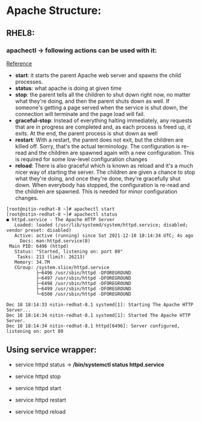 
# Apache Structure: 

## RHEL8:

### apachectl  -> following actions can be used with it: 

[Reference](https://www.commandlinux.com/man-page/man8/apachectl.8.html)

- **start**: it starts the parent Apache web server and spawns the child processes.
- **status**: what apache is doing at given time 
- **stop**: the parent tells all the children to shut down right now, no matter what they're doing, and then the parent shuts down as well. If someone's getting a page served when the service is shut down, the connection will terminate and the page load will fail.
- **graceful-stop**: Instead of everything halting immediately, any requests that are in progress are completed and, as each process is freed up, it exits. At the end, the parent process is shut down as well
- **restart**:  With a restart, the parent does not exit, but the children are killed off. Sorry, that's the actual terminology. The configuration is re-read and the children are spawned again with a new configuration. This is required for some low-level configuration changes
- **reload**:  There is also graceful which is known as reload and it's a much nicer way of starting the server. The children are given a chance to stop what they're doing, and once they're done, they're gracefully shut down. When everybody has stopped, the configuration is re-read and the children are spawned. This is needed for minor configuration changes.



```text
[root@nitin-redhat-8 ~]# apachectl start
[root@nitin-redhat-8 ~]# apachectl status
● httpd.service - The Apache HTTP Server
   Loaded: loaded (/usr/lib/systemd/system/httpd.service; disabled; vendor preset: disabled)
   Active: active (running) since Sat 2021-12-18 18:14:34 UTC; 4s ago
     Docs: man:httpd.service(8)
 Main PID: 6496 (httpd)
   Status: "Started, listening on: port 80"
    Tasks: 213 (limit: 26213)
   Memory: 34.7M
   CGroup: /system.slice/httpd.service
           ├─6496 /usr/sbin/httpd -DFOREGROUND
           ├─6497 /usr/sbin/httpd -DFOREGROUND
           ├─6498 /usr/sbin/httpd -DFOREGROUND
           ├─6499 /usr/sbin/httpd -DFOREGROUND
           └─6500 /usr/sbin/httpd -DFOREGROUND

Dec 18 18:14:33 nitin-redhat-8.1 systemd[1]: Starting The Apache HTTP Server...
Dec 18 18:14:34 nitin-redhat-8.1 systemd[1]: Started The Apache HTTP Server.
Dec 18 18:14:34 nitin-redhat-8.1 httpd[6496]: Server configured, listening on: port 80

```

## Using service wrapper: 

- service httpd status -> **/bin/systemctl status httpd.service**

- service httpd stop
- service httpd start
- service httpd restart
- service httpd reload